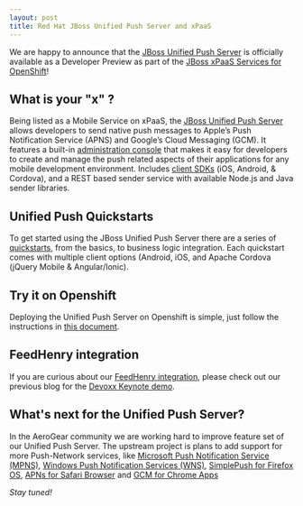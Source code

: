 ```yaml
---
layout: post
title: Red Hat JBoss Unified Push Server and xPaaS
---
```


We are happy to announce that the [JBoss Unified Push Server](http://www.jboss.org/unifiedpush/) is officially available as a Developer Preview as part of the [JBoss xPaaS Services for OpenShift](https://developers.openshift.com/en/xpaas.html#_mobile_services)!

## What is your "x" ?

Being listed as a Mobile Service on xPaaS, the [JBoss Unified Push Server](https://developers.openshift.com/en/xpaas-unified-push.html) allows developers to send native push messages to Apple’s Push Notification Service (APNS) and Google’s Cloud Messaging (GCM). It features a built-in [administration console](http://docs.jboss.org/unifiedpush/unifiedpush.pdf) that makes it easy for developers to create and manage the push related aspects of their applications for any mobile development environment. Includes [client SDKs](https://www.jboss.org/download-manager/file/jboss-unified-push-1.0.0.Beta1-clients.zip) (iOS, Android, & Cordova), and a REST based sender service with available Node.js and Java sender libraries.

## Unified Push Quickstarts

To get started using the JBoss Unified Push Server there are a series of [quickstarts](https://github.com/jboss-developer/jboss-unifiedpush-quickstarts/archive/1.0.0.Beta1.zip), from the basics, to business logic integration. Each quickstart comes with multiple client options (Android, iOS, and Apache Cordova (jQuery Mobile & Angular/Ionic).

## Try it on Openshift

Deploying the Unified Push Server on Openshift is simple, just follow the instructions in [this document](https://developers.openshift.com/en/xpaas-unified-push.html#getting-started).

## FeedHenry integration

If you are curious about our [FeedHenry integration](http://aerogear.org/news/2014/11/11/aerogear-feedhenry-integration/index.html), please check out our previous blog for the [Devoxx Keynote demo](http://aerogear.org/news/2014/11/12/aerogear-feedhenry-devoxx-demo/index.html).

## What's next for the Unified Push Server? 

In the AeroGear community we are working hard to improve feature set of our Unified Push Server. The upstream project is plans to add support for more Push-Network services, like [Microsoft Push Notification Service (MPNS)](http://msdn.microsoft.com/en-us/library/windows/apps/ff402558.aspx), [Windows Push Notification Services (WNS)](http://msdn.microsoft.com/en-us/library/windows/apps/hh913756.aspx), [SimplePush for Firefox OS](https://wiki.mozilla.org/WebAPI/SimplePush), [APNs for Safari Browser](https://developer.apple.com/notifications/safari-push-notifications/) and [GCM for Chrome Apps](https://developer.chrome.com/extensions/cloudMessaging)

_Stay tuned!_
